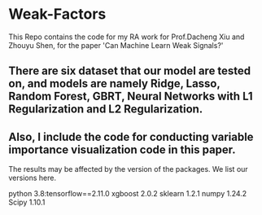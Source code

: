 # Weak-Factors
This Repo contains the code for my RA work for Prof.Dacheng Xiu and Zhouyu Shen, for the paper 'Can Machine Learn Weak Signals?'
## There are six dataset that our model are tested on, and models are namely Ridge, Lasso, Random Forest, GBRT, Neural Networks with L1 Regularization and L2 Regularization.
## Also, I include the code for conducting variable importance visualization code in this paper.
The results may be affected by the version of the packages. We list our versions here.

python 3.8:tensorflow==2.11.0  xgboost 2.0.2 sklearn 1.2.1 numpy 1.24.2 Scipy 1.10.1
